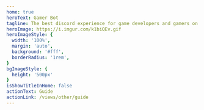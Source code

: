 ```yaml
---
home: true
heroText: Gamer Bot
tagline: The best discord experience for game developers and gamers on Official Gaming Servers!
heroImage: https://i.imgur.com/k1biQEv.gif
heroImageStyle: {
  width: '100%',
  margin: 'auto',
  background: '#fff',
  borderRadius: '1rem',
}
bgImageStyle: {
  height: '500px'
}
isShowTitleInHome: false
actionText: Guide
actionLink: /views/other/guide
---
```

